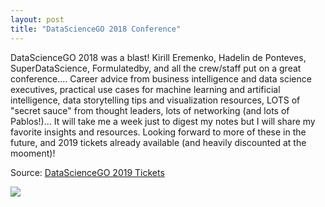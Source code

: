 ```yaml
---
layout: post
title: "DataScienceGO 2018 Conference"
---
```


DataScienceGO 2018 was a blast! Kirill Eremenko, Hadelin de Ponteves, SuperDataScience, Formulatedby, and all the crew/staff put on a great conference.... Career advice from business intelligence and data science executives, practical use cases for machine learning and artificial intelligence, data storytelling tips and visualization resources, LOTS of "secret sauce" from thought leaders, lots of networking (and lots of Pablos!)... It will take me a week just to digest my notes but I will share my favorite insights and resources. Looking forward to more of these in the future, and 2019 tickets already available (and heavily discounted at the mooment)!

Source: [DataScienceGO 2019 Tickets](https://www.datasciencego.com/)

![](https://cdn-images-1.medium.com/max/1600/1*j8_SgNN_D-l91BaL9W1skA.gif)
